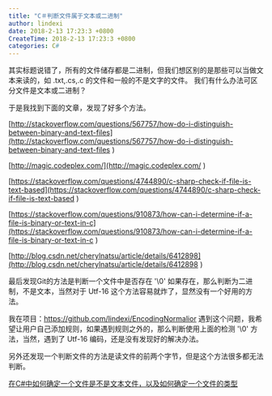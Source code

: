 ```yaml
---
title: "C＃判断文件属于文本或二进制"
author: lindexi
date: 2018-2-13 17:23:3 +0800
CreateTime: 2018-2-13 17:23:3 +0800
categories: C#
---
```


其实标题说错了，所有的文件储存都是二进制，但我们想区别的是那些可以当做文本来读的，如 .txt,.cs,.c 的文件和一般的不是文字的文件。
我们有什么办法可区分文件是文本或二进制？

<!--more-->



<div id="toc"></div>

于是我找到下面的文章，发现了好多个方法。

[http://stackoverflow.com/questions/567757/how-do-i-distinguish-between-binary-and-text-files](http://stackoverflow.com/questions/567757/how-do-i-distinguish-between-binary-and-text-files )

[http://magic.codeplex.com/](http://magic.codeplex.com/ )

[https://stackoverflow.com/questions/4744890/c-sharp-check-if-file-is-text-based](https://stackoverflow.com/questions/4744890/c-sharp-check-if-file-is-text-based )

[https://stackoverflow.com/questions/910873/how-can-i-determine-if-a-file-is-binary-or-text-in-c](https://stackoverflow.com/questions/910873/how-can-i-determine-if-a-file-is-binary-or-text-in-c )

[http://blog.csdn.net/cherylnatsu/article/details/6412898](http://blog.csdn.net/cherylnatsu/article/details/6412898 )

最后发现Git的方法是判断一个文件中是否存在 '\0' 如果存在，那么判断为二进制，不是文本，当然对于 Utf-16 这个方法容易就炸了，显然没有一个好用的方法。

我在项目：https://github.com/lindexi/EncodingNormalior   遇到这个问题，我希望让用户自己添加规则，如果遇到规则之外的，那么判断使用上面的检测 '\0' 方法，当然，遇到了 Utf-16 编码，还是没有发现好的解决办法。


另外还发现一个判断文件的方法是读文件的前两个字节，但是这个方法很多都无法判断。

[在C#中如何确定一个文件是不是文本文件，以及如何确定一个文件的类型](https://fresky.github.io/2014/04/21/how-to-determine-the-file-type-in-csharp/)
